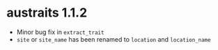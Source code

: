 
# austraits 1.1.2

* Minor bug fix in `extract_trait`
* `site` or `site_name` has been renamed to `location` and `location_name`
